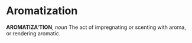 # Aromatization

**AROMATIZA'TION**, _noun_ The act of impregnating or scenting with aroma, or rendering aromatic.